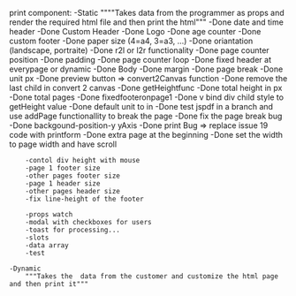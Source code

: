 print component:
    -Static
        """"Takes data from the programmer as props and render the required html file and then print the html"""
        -Done date and time header
        -Done Custom Header
        -Done Logo 
        -Done age counter
        -Done custom footer
        -Done paper size (4=a4, 3=a3, ...)
        -Done oriantation (landscape, portraite)
        -Done r2l or l2r functionality
        -Done page counter position
        -Done padding
        -Done page counter loop
        -Done fixed header at everypage or dynamic
        -Done Body
        -Done margin
        -Done page break
        -Done unit px
        -Done preview button => convert2Canvas function
        -Done remove the last child in convert 2 canvas
        -Done getHeightfunc
        -Done total height in px
        -Done total pages
        -Done fixedfooteronpage1
        -Done v bind div child style to getHeight value
        -Done default unit to in
        -Done test jspdf in a branch and use addPage functionallity to break the page 
        -Done fix the page break bug
        -Done backgound-position-y yAxis
        -Done print Bug => replace issue 19 code with printform
        -Done extra page at the beginning
        -Done set the width to page width and have scroll
        

        -contol div height with mouse
        -page 1 footer size
        -other pages footer size
        -page 1 header size
        -other pages header size
        -fix line-height of the footer

        -props watch
        -modal with checkboxes for users
        -toast for processing...
        -slots
        -data array
        -test

    -Dynamic
        """Takes the  data from the customer and customize the html page and then print it"""